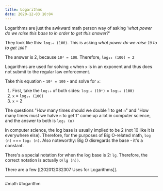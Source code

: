 ```yaml
---
title: Logarithms
date: 2020-12-03 10:04
---
```


Logarithms are just the awkward math person way of asking _'what power do we raise this base to in order to get this answer?'_

They look like this: `log₁₀ (100)`. This is asking _what power do we raise `10` to to get `100`?_

The answer is 2, because `10² = 100`. Therefore, `log₁₀ (100) = 2`

Logarithms are used for solving `x` when `x` is in an exponent and thus does not submit to the regular law enforcement.

Take this equation - `10ˣ = 100` - and solve for `x`:

1. First, take the `log₁₀` of both sides: `log₁₀ (10ˣ)` = `log₁₀ (100)`
2. `x` = `log₁₀ (100)`
3. `x` = 2

The questions "How many times should we double 1 to get `n`" and "How many times must we halve `n` to get 1" come up a lot in computer science, and the answer to both is `log₂ (n)`

In computer science, the log base is usually implied to be 2 (not 10 like it is everywhere else). Therefore, for the purposes of Big O-related math, `log (n)` === `log₂ (n)`. Also noteworthy: Big O disregards the base - it's a constant.

There's a special notation for when the log base is 2: `lg`. Therefore, the correct notation is actually `O(lg (n))`.

There are a few [[202012032307 Uses for Logarithms]].

---

#math #logarithm
